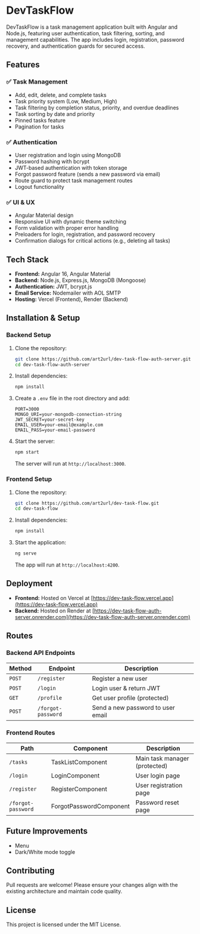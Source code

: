 # DevTaskFlow

DevTaskFlow is a task management application built with Angular and Node.js, featuring user authentication, task filtering, sorting, and management capabilities. The app includes login, registration, password recovery, and authentication guards for secured access.

## Features

### ✅ Task Management

- Add, edit, delete, and complete tasks
- Task priority system (Low, Medium, High)
- Task filtering by completion status, priority, and overdue deadlines
- Task sorting by date and priority
- Pinned tasks feature
- Pagination for tasks

### ✅ Authentication

- User registration and login using MongoDB
- Password hashing with bcrypt
- JWT-based authentication with token storage
- Forgot password feature (sends a new password via email)
- Route guard to protect task management routes
- Logout functionality

### ✅ UI & UX

- Angular Material design
- Responsive UI with dynamic theme switching
- Form validation with proper error handling
- Preloaders for login, registration, and password recovery
- Confirmation dialogs for critical actions (e.g., deleting all tasks)

## Tech Stack

- **Frontend:** Angular 16, Angular Material
- **Backend:** Node.js, Express.js, MongoDB (Mongoose)
- **Authentication:** JWT, bcrypt.js
- **Email Service:** Nodemailer with AOL SMTP
- **Hosting:** Vercel (Frontend), Render (Backend)

## Installation & Setup

### Backend Setup

1. Clone the repository:
   ```sh
   git clone https://github.com/art2url/dev-task-flow-auth-server.git
   cd dev-task-flow-auth-server
   ```
2. Install dependencies:
   ```sh
   npm install
   ```
3. Create a `.env` file in the root directory and add:
   ```env
   PORT=3000
   MONGO_URI=your-mongodb-connection-string
   JWT_SECRET=your-secret-key
   EMAIL_USER=your-email@example.com
   EMAIL_PASS=your-email-password
   ```
4. Start the server:
   ```sh
   npm start
   ```
   The server will run at `http://localhost:3000`.

### Frontend Setup

1. Clone the repository:
   ```sh
   git clone https://github.com/art2url/dev-task-flow.git
   cd dev-task-flow
   ```
2. Install dependencies:
   ```sh
   npm install
   ```
3. Start the application:
   ```sh
   ng serve
   ```
   The app will run at `http://localhost:4200`.

## Deployment

- **Frontend:** Hosted on Vercel at [https://dev-task-flow.vercel.app](https://dev-task-flow.vercel.app)
- **Backend:** Hosted on Render at [https://dev-task-flow-auth-server.onrender.com](https://dev-task-flow-auth-server.onrender.com)

## Routes

### Backend API Endpoints

| Method | Endpoint           | Description                       |
| ------ | ------------------ | --------------------------------- |
| `POST` | `/register`        | Register a new user               |
| `POST` | `/login`           | Login user & return JWT           |
| `GET`  | `/profile`         | Get user profile (protected)      |
| `POST` | `/forgot-password` | Send a new password to user email |

### Frontend Routes

| Path               | Component               | Description                   |
| ------------------ | ----------------------- | ----------------------------- |
| `/tasks`           | TaskListComponent       | Main task manager (protected) |
| `/login`           | LoginComponent          | User login page               |
| `/register`        | RegisterComponent       | User registration page        |
| `/forgot-password` | ForgotPasswordComponent | Password reset page           |

## Future Improvements

- Menu
- Dark/White mode toggle

## Contributing

Pull requests are welcome! Please ensure your changes align with the existing architecture and maintain code quality.

## License

This project is licensed under the MIT License.


